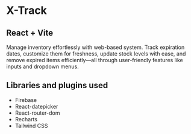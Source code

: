 # X-Track

## React + Vite

Manage inventory effortlessly with web-based system. Track expiration dates, customize them for freshness, update stock levels with ease, and remove expired items efficiently—all through user-friendly features like inputs and dropdown menus.

## Libraries and plugins used

- Firebase
- React-datepicker
- React-router-dom
- Recharts
- Tailwind CSS
